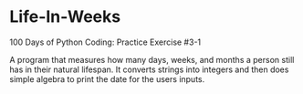 # Life-In-Weeks
100 Days of Python Coding: Practice Exercise #3-1

A program that measures how many days, weeks, and months a person still has in their natural lifespan. It converts strings into integers
and then does simple algebra to print the date for the users inputs.
